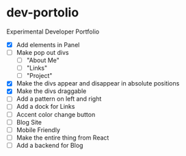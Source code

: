 # dev-portolio
Experimental Developer Portfolio

- [x] Add elements in Panel
- [ ] Make pop out divs
    - [ ] "About Me"
    - [ ] "Links"
    - [ ] "Project"
- [x] Make the divs appear and disappear in absolute positions
- [x] Make the divs draggable
- [ ] Add a pattern on left and right
- [ ] Add a dock for Links
- [ ] Accent color change button
- [ ] Blog Site
- [ ] Mobile Friendly
- [ ] Make the entire thing from React
- [ ] Add a backend for Blog